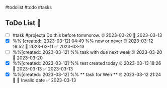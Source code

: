 #todolist #todo #tasks

## ToDo List 📝
- [ ] #task #projecta Do this before tommorow. ⏰ 2023-03-20 📅 2023-03-13
- [x] %% [created:: 2023-03-12] 04:49 %%   now or never ⏰ 2023-03-12 16:52 📅 2023-03-11 ✅ 2023-03-13
- [ ] %%[created:: 2023-03-12] %%   task with due next week ⏰ 2023-03-20 📅 2023-03-20
- [x] %%[created:: 2023-03-12] %%   test created today ⏰ 2023-03-13 18:26 📅 2023-03-13 ✅ 2023-03-13
- [x] %%[created:: 2023-03-12] %%  ** task for Wen ** ⏰ 2023-03-12 21:24 🔽 📅 Invalid date ✅ 2023-03-13
